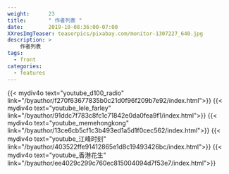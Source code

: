 ```yaml
---
weight:      23
title:       " 作者列表 "
date:        2019-10-08:36:00-07:00
XXresImgTeaser: teaserpics/pixabay.com/monitor-1307227_640.jpg
description: >
    作者列表
tags:
  - front
categories:
  - features
---
```


{{< mydiv4o text="youtube_d100_radio" link="/byauthor/f270f63677835b0c21d0f96f209b7e92/index.html">}}
{{< mydiv4o text="youtube_lele_farley" link="/byauthor/91ddc7f783c8fc1c71842e0da0fea9f1/index.html">}}
{{< mydiv4o text="youtube_memehongkong" link="/byauthor/13ce6cb5cf1c3b493ed1a5d1f0cec562/index.html">}}
{{< mydiv4o text="youtube_江峰时刻" link="/byauthor/403522ffe91412865e1d8c19493426bc/index.html">}}
{{< mydiv4o text="youtube_香港花生" link="/byauthor/ee4029c299c760ec815004094d7f53e7/index.html">}}

